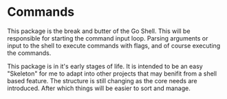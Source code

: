 # Commands

This package is the break and butter of the Go Shell. This will be responsible for starting the command input loop. Parsing arguments or input to the shell to execute commands with flags, and of course executing the commands.

This package is in it's early stages of life. It is intended to be an easy "Skeleton" for me to adapt into other projects that may benifit from a shell based feature. The structure is still changing as the core needs are introduced. After which things will be easier to sort and manage.